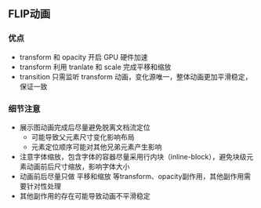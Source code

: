 ## FLIP动画

### 优点

- transform 和 opacity 开启 GPU 硬件加速
- transform 利用 tranlate 和 scale 完成平移和缩放
- transition 只需监听 transform 动画，变化源唯一，整体动画更加平滑稳定，保证一致

### 细节注意

- 展示图动画完成后尽量避免脱离文档流定位
  - 可能导致父元素尺寸变化影响布局
  - 元素定位顺序可能对其他兄弟元素产生影响
- 注意字体缩放，包含字体的容器尽量采用行内块（inline-block），避免块级元素动画前后尺寸缩放，影响字体大小
- 动画前后尽量只做 平移和缩放 等transform、opacity副作用，其他副作用需要针对性处理
- 其他副作用的存在可能导致动画不平滑稳定